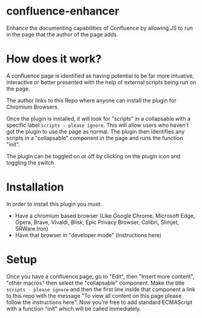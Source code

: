 # confluence-enhancer
Enhance the documenting capabilities of Confluence by allowing JS to run in the page that the author of the page adds. 

# How does it work?
A confluence page is identified as having potential to be far more intuative, interactive or better presented with the help of external scripts being run on the page.

The author links to this Repo where anyone can install the plugin for Chromium Browsers.

Once the plugin is installed, it will look for "scripts" in a collapsable with a specific label `scripts - please ignore`. This will allow users who haven't got the plugin to use the page as normal.
The plugin then identifies any scripts in a "collapsable" component in the page and runs the function "init".

The plugin can be toggled on or off by clicking on the plugin icon and toggling the switch

# Installation
In order to install this plugin you must:
* Have a chromium based browser (Like Google Chrome, Microsoft Edge, Opera, Brave, Vivaldi, Blisk, Epic Privacy Browser, Colibri, Slimjet, SRWare Iron)
* Have that browser in "developer mode" (instructions here)

# Setup
Once you have a confluence page, go to "Edit", then "Insert more content", "other macros" then select the "collapsable" component.
Make the title `scripts - please ignore` and then the first line inside that component a link to this repo with the message "To view all content on this page please follow the instructions here".
Now you're free to add standard ECMAScript with a function "init" which will be called immediately. 

